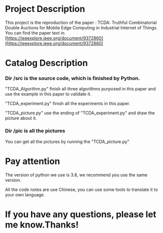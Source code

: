 # Project Description

This project is the reproduction of the paper : TCDA: Truthful Combinatorial Double Auctions for Mobile Edge Computing in Industrial Internet of Things. You can find the paper text in [https://ieeexplore.ieee.org/document/9372860](https://ieeexplore.ieee.org/document/9372860)

# Catalog Description
### Dir /src is the source code, which is finished by Python.

"TCDA_Algorithm.py" finish all three algorithms purposed in this paper and use the example in this paper to validate it.

"TCDA_experiment.py" finish all the experiments in this paper.

"TCDA_picture.py" use the ending of "TCDA_experiment.py" and draw the picture about it.

### Dir /pic is all the pictures
You can get all the pictures by running the "TCDA_picture.py"

# Pay attention
The version of python we use is 3.8, we recommend you use the same version.

All the code notes are use Chinese, you can use some tools to translate it to your own language.

# If you have any questions, please let me know.Thanks!
